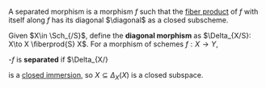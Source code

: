 A separated morphism is a morphism $f$ such that the [fiber product](fiber%20product) of $f$ with itself along $f$ has its diagonal $\diagonal$ as a closed subscheme.

Given $X\in \Sch_{/S}$, define the **diagonal morphism** as $\Delta_{X/S}: X\to X \fiberprod{S} X$.
For a morphism of schemes $f: X\to Y$,

-$f$ is **separated** if $\Delta_{X/}

is a [closed immersion](closed%20immersion), so $X \subseteq \Delta_X(X)$ is a closed subspace.